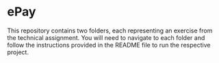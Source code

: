 # ePay

This repository contains two folders, each representing an exercise from the technical assignment. You will need to navigate to each folder and follow the instructions provided in the README file to run the respective project.
